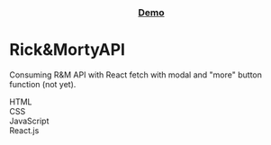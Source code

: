 <div align="center">
  <h3>
    <a href="https://joncat86.github.io/RickAndMortyAPI/">
      Demo
    </a>
  </h3>
</div>

# Rick&MortyAPI

Consuming R&M API with React fetch with modal and "more" button function (not yet).

HTML<br>
CSS<br>
JavaScript<br>
React.js
